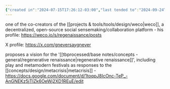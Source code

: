 ```yaml
---
{"created in":"2024-07-15T17:26:12-03:00","last tended to":"2024-09-24T16:25:38-03:00","tags":["metamodernism","person","gameb","architect","holochain","lab","regen","🌱"],"dg-publish":true,"notestage":["🌱"],"permalink":"/people/references/architect-design/gnoman/","dgPassFrontmatter":true,"created":"2024-07-15T17:26:12.811-03:00","updated":"2024-09-24T16:25:38.053-03:00"}
---
```


one of the co-creators of the [[projects & tools/tools/design/weco\|weco]], a decentralized, open-source social sensemaking/collaboration platform - his profile: https://weco.io/s/regenaissance/posts

X profile: https://x.com/gneversaygnever

proposes a vision for the '[[tbprocessed/base notes/concepts - general/regenerative renaissance\|regenerative renaissance]]', including play and metamodern festivals as responses to the [[concepts/design/metacrisis\|metacrisis]] - https://docs.google.com/document/d/1toqpJ8IcOnc-TeP_-AnGNEKz5jTIZk6OeWj2XD1REuE/edit

